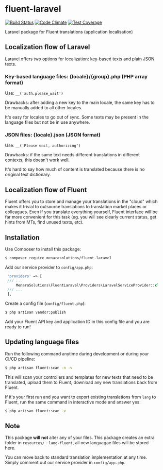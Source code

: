 # fluent-laravel
[![Build Status](https://travis-ci.org/MenaraSolutions/fluent-laravel.svg?branch=master)](https://travis-ci.org/MenaraSolutions/fluent-laravel)
[![Code Climate](https://codeclimate.com/github/MenaraSolutions/fluent-laravel/badges/gpa.svg)](https://codeclimate.com/github/MenaraSolutions/fluent-laravel)
[![Test Coverage](https://codeclimate.com/github/MenaraSolutions/fluent-laravel/badges/coverage.svg)](https://codeclimate.com/github/MenaraSolutions/fluent-laravel/coverage)

Laravel package for Fluent translations (application localisation)

## Localization flow of Laravel

Laravel offers two options for localization: key-based texts and plain JSON texts.

### Key-based language files: {locale}/{group}.php (PHP array format)

Use: ```__('auth.please_wait')```

Drawbacks: after adding a new key to the main locale, the same key has to be manually added to all other locales.

It's easy for locales to go out of sync. Some texts may be present in the language files but not be in use anywhere.

### JSON files: {locale}.json (JSON format)

Use: ```__('Please wait, authorizing')```

Drawbacks: if the same text needs different translations in different contexts, this doesn't work well.

It's hard to say how much of content is translated because there is no original text dictionary.

## Localization flow of Fluent

Fluent offers you to store and manage your translations in the "cloud" which makes it trivial to outsource translations
to translation market places or colleagues. Even if you translate everything yourself, Fluent interface will be far
more convenient for this task (eg. you will see clearly current status, get hints from MTs, find unused texts, etc).

## Installation

Use Composer to install this package:

```bash
$ composer require menarasolutions/fluent-laravel
```

Add our service provider to ```config/app.php```:

```php
 'providers' => [
 /// ...
     MenaraSolutions\FluentLaravel\Providers\LaravelServiceProvider::class,
 /// ...
 ],
```

Create a config file (`config/fluent.php`):

```bash
$ php artisan vendor:publish
```

Add your Fluent API key and application ID in this config file and you are ready to run!

## Updating language files

Run the following command anytime during development or during your CI/CD pipeline:

```bash
$ php artisan fluent:scan -n -v
```

This will scan your controllers and templates for new texts that need to be translated, upload them to Fluent,
download any new translations back from Fluent.

If it's your first run and you want to export existing translations from `lang` to Fluent, run the same command
in interactive mode and answer yes:

```bash
$ php artisan fluent:scan -v
```

## Note

This package **will not** alter any of your files. This package creates an extra folder in `resources/` - `lang-fluent`, all new languagae
files will be stored here.

You can move back to standard translation implementation at any time. Simply comment out our service provider in `config/app.php`.
